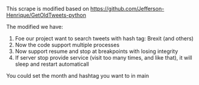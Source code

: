 This scrape is modified based on https://github.com/Jefferson-Henrique/GetOldTweets-python

The modified we have:
1. Foe our project want to search tweets with hash tag: Brexit (and others)
2. Now the code support multiple processes
3. Now support resume and stop at breakpoints with losing integrity
4. If server stop provide service (visit too many times, and like that), it will sleep and    restart automaticall

You could set the month and hashtag you want to in main